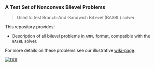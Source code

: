 ### A Test Set of Nonconvex Bilevel Problems 
> Used to test Branch-And-Sandwich BiLevel (BASBL) solver

This repository provides:
* Description of all bilevel problems in `AMPL` format, compatible with the `BASBL` solver.

For more details on these problems see our illustrative [wiki-page](https://github.com/basblsolver/test-problems/wiki).

[![DOI](https://zenodo.org/badge/19541/basblsolver/test-problems.svg)](https://zenodo.org/badge/latestdoi/19541/basblsolver/test-problems)
